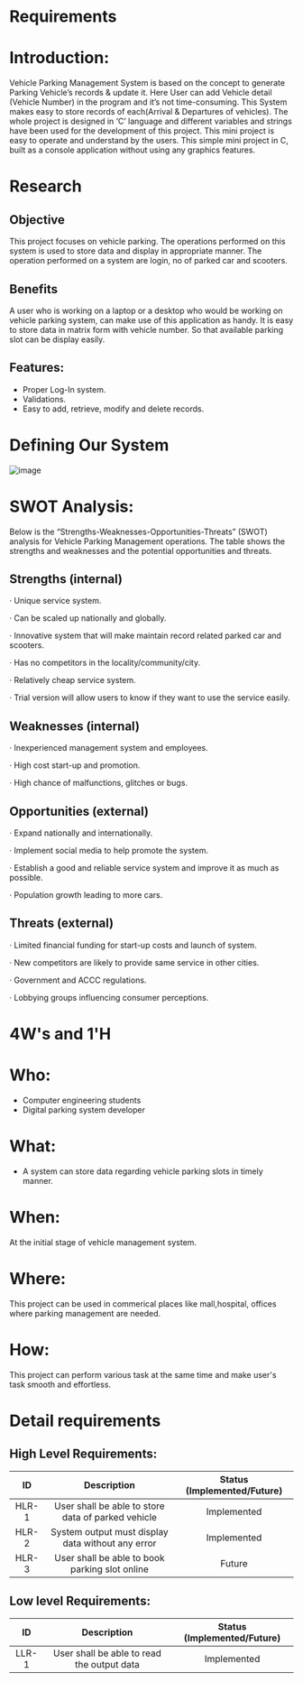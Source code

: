 # Requirements

# Introduction:

Vehicle Parking Management System is based on the concept to generate Parking Vehicle’s records & update it.  Here User can add Vehicle detail (Vehicle Number) in the program and it’s not time-consuming. This System makes easy to store records of each(Arrival & Departures of vehicles). The whole project is designed in ‘C’ language and different variables and strings have been used for the development of this project. This mini project is easy to operate and understand by the users. This simple mini project in C, built as a console application without using any graphics features.

# Research

## Objective
This project focuses on vehicle parking. The operations performed on this system is used to store data and display in appropriate manner. The operation performed on a system are login, no of parked car and scooters.

## Benefits
A user who is working on a laptop or a desktop who would be working on vehicle parking system, can make use of this application as handy. It is easy to store data in matrix form with vehicle number. So that available parking slot can be display easily.

## Features:
* Proper Log-In system.
* Validations.
* Easy to add, retrieve, modify and delete records.

# Defining Our System

![image](https://user-images.githubusercontent.com/90107175/160878867-d5ccc186-5da6-48df-a531-807a720cc34c.png)




# SWOT Analysis:

Below is the “Strengths-Weaknesses-Opportunities-Threats” (SWOT) analysis for Vehicle Parking Management operations. The table shows the strengths and weaknesses and the potential opportunities and threats.

## Strengths (internal)
·       Unique service system.

·       Can be scaled up nationally and globally.

·       Innovative system that will make maintain record related parked car and scooters.

·       Has no competitors in the locality/community/city.

·       Relatively cheap service system.

·       Trial version will allow users to know if they want to use the service easily.

## Weaknesses (internal)
·       Inexperienced management system and employees.

·       High cost start-up and promotion.

·       High chance of malfunctions, glitches or bugs.

## Opportunities (external)
·       Expand nationally and internationally.

·       Implement social media to help promote the system.

·       Establish a good and reliable service system and improve it as much as possible.

·       Population growth leading to more cars.

## Threats (external)
·       Limited financial funding for start-up costs and launch of system.

·       New competitors are likely to provide same service in other cities.

·       Government and ACCC regulations.

·       Lobbying groups influencing consumer perceptions.

# 4W's and 1'H
# Who:
* Computer engineering students
* Digital parking system developer
# What:
* A system can store data regarding vehicle parking slots in timely manner.
# When:
At the initial stage of vehicle management system.
# Where:
This project can be used in commerical places like mall,hospital, offices where parking management are needed.
# How:
This project can perform various task at the same time and make user's task smooth and effortless.

# Detail requirements
## High Level Requirements:

| ID | Description | Status (Implemented/Future)|
|:---:|:---:|:---:|
|HLR-1| User shall be able to store data of parked vehicle |Implemented|
|HLR-2| System output must display data without any error |Implemented|
|HLR-3| User shall be able to book parking slot online|Future|

##  Low level Requirements:
| ID | Description | Status (Implemented/Future)|
|:---:|:---:|:---:|
|LLR-1|User shall be able to read the output data|Implemented| 
